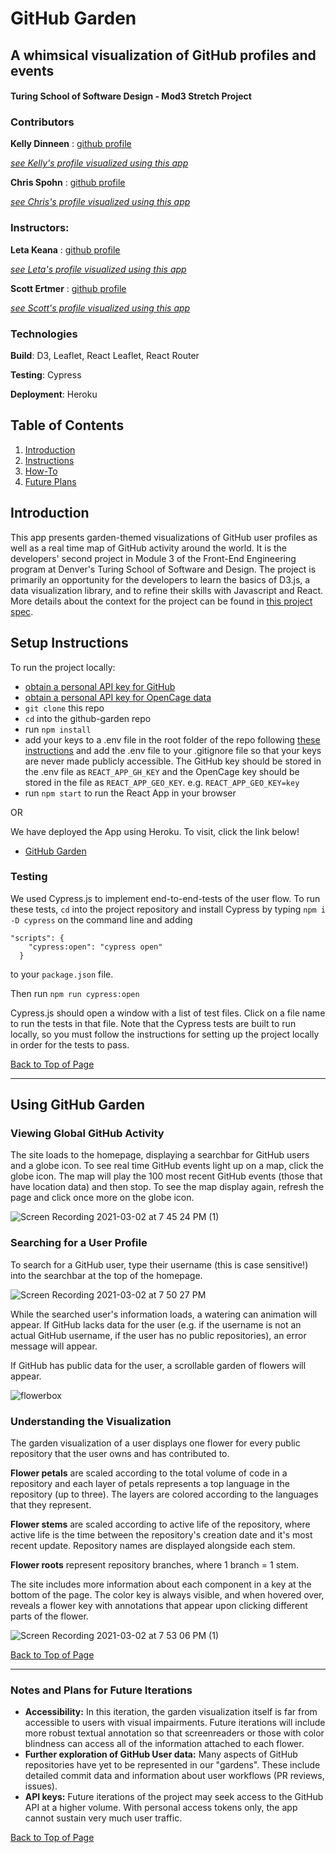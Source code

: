 # GitHub Garden
## A whimsical visualization of GitHub profiles and events
#### Turing School of Software Design - Mod3 Stretch Project

### Contributors
**Kelly Dinneen** : [github profile](https://github.com/kellydinneen)

*[see Kelly's profile visualized using this app](https://githubgarden.herokuapp.com/visualizations/kellydinneen)*

**Chris Spohn** : [github profile](https://github.com/CJSpohn)

*[see Chris's profile visualized using this app](https://githubgarden.herokuapp.com/visualizations/CJSpohn)*

### Instructors: 
**Leta Keana** : [github profile](https://github.com/letakeane)

*[see Leta's profile visualized using this app](https://githubgarden.herokuapp.com/visualizations/letakeane)*

**Scott Ertmer** : [github profile](https://github.com/sertmer)

*[see Scott's profile visualized using this app](https://githubgarden.herokuapp.com/visualizations/sertmer)*

### Technologies

**Build**: D3, Leaflet, React Leaflet, React Router

**Testing**: Cypress

**Deployment**: Heroku

## Table of Contents
1. [Introduction](#introduction)
3. [Instructions](#setup-instructions)
4. [How-To](#using-github-garden)
5. [Future Plans](#notes-and-plans-for-future-iterations)

## Introduction
This app presents garden-themed visualizations of GitHub user profiles as well as a real time map of GitHub activity around the world. It is the developers' second project in Module 3 of the Front-End Engineering program at Denver's Turing School of Software and Design. The project is primarily an opportunity for the developers to learn the basics of D3.js, a data visualization library, and to refine their skills with Javascript and React. More details about the context for the project can be found in [this project spec](https://frontend.turing.io/projects/module-3/stretch.html).

## Setup Instructions
To run the project locally:
- [obtain a personal API key for GitHub](https://docs.github.com/en/github/authenticating-to-github/creating-a-personal-access-token)
- [obtain a personal API key for OpenCage data](https://opencagedata.com/api)
- `git clone` this repo
- `cd` into the github-garden repo
- run `npm install`
- add your keys to a .env file in the root folder of the repo following [these instructions](https://dev.to/ivana_croxcatto/hiding-api-keys-in-your-code-1h0a) and add the .env file to your .gitignore file so that your keys are never made publicly accessible. The GitHub key should be stored in the .env file as `REACT_APP_GH_KEY` and the OpenCage key should be stored in the file as `REACT_APP_GEO_KEY`. e.g. `REACT_APP_GEO_KEY=key`
- run `npm start` to run the React App in your browser

OR

We have deployed the App using Heroku. To visit, click the link below!
- [GitHub Garden](https://githubgarden.herokuapp.com/visualizations/CJSpohn)


### Testing

We used Cypress.js to implement end-to-end-tests of the user flow. To run these tests, `cd` into the project repository and install Cypress by typing `npm i -D cypress` on the command line and adding 
```
"scripts": {
    "cypress:open": "cypress open"
  }
  ```
 to your `package.json` file.

 Then run `npm run cypress:open`

 Cypress.js should open a window with a list of test files. Click on a file name to run the tests in that file.
 Note that the Cypress tests are built to run locally, so you must follow the instructions for setting up the project locally in order for the tests to pass.

[Back to Top of Page](#table-of-contents)

---

## Using GitHub Garden


### Viewing Global GitHub Activity
The site loads to the homepage, displaying a searchbar for GitHub users and a globe icon. To see real time GitHub events light up on a map, click the globe icon. The map will play the 100 most recent GitHub events (those that have location data) and then stop. To see the map display again, refresh the page and click once more on the globe icon.

![Screen Recording 2021-03-02 at 7 45 24 PM (1)](https://user-images.githubusercontent.com/69563078/109745605-5fa42780-7b91-11eb-9d60-0fdcb53684aa.gif)

### Searching for a User Profile
To search for a GitHub user, type their username (this is case sensitive!) into the searchbar at the top of the homepage. 

![Screen Recording 2021-03-02 at 7 50 27 PM](https://user-images.githubusercontent.com/69563078/109745625-65017200-7b91-11eb-8d88-b8c7016a6f32.gif)

While the searched user's information loads, a watering can animation will appear. If GitHub lacks data for the user (e.g. if the username is not an actual GitHub username, if the user has no public repositories), an error message will appear. 

If GitHub has public data for the user, a scrollable garden of flowers will appear.

![flowerbox](https://user-images.githubusercontent.com/69563078/109746873-587e1900-7b93-11eb-8f01-966754954d99.gif)

### Understanding the Visualization
The garden visualization of a user displays one flower for every public repository that the user owns and has contributed to. 

**Flower petals** are scaled according to the total volume of code in a repository and each layer of petals represents a top language in the repository (up to three). The layers are colored according to the languages that they represent.

**Flower stems** are scaled according to active life of the repository, where active life is the time between the repository's creation date and it's most recent update. Repository names are displayed alongside each stem.

**Flower roots** represent repository branches, where 1 branch = 1 stem.

The site includes more information about each component in a key at the bottom of the page. The color key is always visible, and when hovered over, reveals a flower key with annotations that appear upon clicking different parts of the flower.

![Screen Recording 2021-03-02 at 7 53 06 PM (1)](https://user-images.githubusercontent.com/69563078/109745640-6894f900-7b91-11eb-93d4-87c0506f9d00.gif)


[Back to Top of Page](#table-of-contents)

---

### Notes and Plans for Future Iterations
- **Accessibility:** In this iteration, the garden visualization itself is far from accessible to users with visual impairments. Future iterations will include more robust textual annotation so that screenreaders or those with color blindness can access all of the information attached to each flower.
- **Further exploration of GitHub User data:** Many aspects of GitHub repositories have yet to be represented in our "gardens". These include detailed commit data and information about user workflows (PR reviews, issues).
- **API keys:** Future iterations of the project may seek access to the GitHub API at a higher volume. With personal access tokens only, the app cannot sustain very much user traffic.


[Back to Top of Page](#table-of-contents)


